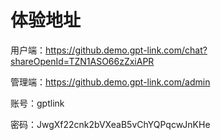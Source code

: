 # 体验地址

用户端：https://github.demo.gpt-link.com/chat?shareOpenId=TZN1ASO66zZxiAPR



管理端：https://github.demo.gpt-link.com/admin

账号：gptlink


密码：JwgXf22cnk2bVXeaB5vChYQPqcwJnKHe
